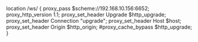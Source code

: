 location /ws/ {
            proxy_pass $scheme://192.168.10.156:6652;
            proxy_http_version 1.1;
            proxy_set_header Upgrade $http_upgrade;
            proxy_set_header Connection "upgrade";
            proxy_set_header Host $host;
            proxy_set_header Origin $http_origin;
            #proxy_cache_bypass $http_upgrade;
        }

